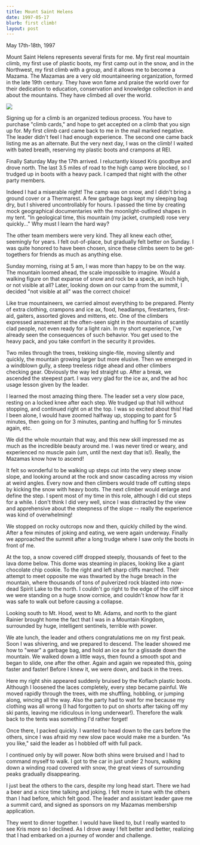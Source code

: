```yaml
---
title: Mount Saint Helens
date: 1997-05-17
blurb: first climb!
layout: post
---
```


May 17th-18th, 1997

Mount Saint Helens represents several firsts for me. My first real
mountain climb, my first use of plastic boots, my first camp out in
the snow, and in the Northwest, my first climb with a group, and it
allows me to become a Mazama. The Mazamas are a very old
mountaineering organization, formed in the late 19th century. They
have won fame and praise the world over for their dedication to
education, conservation and knowledge collection in and about the
mountains. They have climbed all over the world.


![](images/articles/trips/1997/summitcert.jpg)

Signing up for a climb is an organized tedious process. You have to
purchase "climb cards," and hope to get accepted on a climb that you
sign up for. My first climb card came back to me in the mail marked
negative. The leader didn't feel I had enough experience. The second
one came back listing me as an alternate. But the very next day, I was
on the climb! I waited with bated breath, reserving my plastic boots
and crampons at REI.

Finally Saturday May the 17th arrived. I reluctantly kissed Kris
goodbye and drove north. The last 3.5 miles of road to the high camp
were blocked, so I trudged up in boots with a heavy pack. I camped
that night with the other party members.

Indeed I had a miserable night! The camp was on snow, and I didn't
bring a ground cover or a Thermarest. A few garbage bags kept my
sleeping bag dry, but I shivered uncontrollably for hours. I passed
the time by creating mock geographical documentaries with the
moonlight-outlined shapes in my tent. "In geological time, this
mountain (my jacket, crumpled) rose very quickly..." Why must I learn
the hard way?

The other team members were very kind. They all knew each other,
seemingly for years. I felt out-of-place, but gradually felt better on
Sunday. I was quite honored to have been chosen, since these climbs
seem to be get-togethers for friends as much as anything else.

Sunday morning, rising at 5 am, I was more than happy to be on the
way. The mountain loomed ahead, the scale impossible to imagine. Would
a walking figure on that expanse of snow and rock be a speck, an inch
high, or not visible at all? Later, looking down on our camp from the
summit, I decided "not visible at all" was the correct choice!

Like true mountaineers, we carried almost everything to be
prepared. Plenty of extra clothing, crampons and ice ax, food,
headlamps, firestarters, first-aid, gaiters, assorted gloves and
mittens, etc. One of the climbers expressed amazement at the
often-seen sight in the mountains of scantily clad people, not even
ready for a light rain. In my short experience, I've already seen the
consequences of such behavior. You get used to the heavy pack, and you
take comfort in the security it provides.

Two miles through the trees, trekking single-file, moving silently and
quickly, the mountain growing larger but more elusive. Then we emerged
in a windblown gully, a steep treeless ridge ahead and other climbers
checking gear. Obviously the way led straight up.  After a break, we
ascended the steepest part. I was very glad for the ice ax, and the
ad hoc usage lesson given by the leader.

I learned the most amazing thing there. The leader set a very slow
pace, resting on a locked knee after each step. We trudged up that
hill without stopping, and continued right on at the top. I was so
excited about this! Had I been alone, I would have zoomed halfway up,
stopping to pant for 5 minutes, then going on for 3 minutes, panting
and huffing for 5 minutes again, etc.

We did the whole mountain that way, and this new skill impressed me as
much as the incredible beauty around me. I was never tired or weary,
and experienced no muscle pain (um, until the next day that
is!). Really, the Mazamas know how to ascend!

It felt so wonderful to be walking up steps cut into the very steep
snow slope, and looking around at the rock and snow cascading across
my vision at weird angles. Every now and then climbers would trade off
cutting steps by kicking the snow with heavy boots. The next climber
would enlarge and define the step. I spent most of my time in this
role, although I did cut steps for a while. I don't think I did very
well, since I was distracted by the view and apprehensive about the
steepness of the slope -- really the experience was kind of
overwhelming!

We stopped on rocky outcrops now and then, quickly chilled by the
wind. After a few minutes of joking and eating, we were again
underway. Finally we approached the summit after a long trudge where I
saw only the boots in front of me.

At the top, a snow covered cliff dropped steeply, thousands of feet to
the lava dome below. This dome was steaming in places, looking like a
giant chocolate chip cookie. To the right and left sharp cliffs
marched. Their attempt to meet opposite me was thwarted by the huge
breach in the mountain, where thousands of tons of pulverized rock
blasted into now-dead Spirit Lake to the north. I couldn't go right to
the edge of the cliff since we were standing on a huge snow cornice,
and couldn't know how far it was safe to walk out before causing a
collapse.

Looking south to Mt. Hood, west to Mt. Adams, and north to the giant
Rainier brought home the fact that I was in a Mountain Kingdom,
surrounded by huge, intelligent sentinels, terrible with power.

We ate lunch, the leader and others congratulations me on my first
peak. Soon I was shivering, and we prepared to descend. The leader
showed me how to "wear" a garbage bag, and hold an ice ax for a
glissade down the mountain. We walked down a little ways, then found a
smooth spot and began to slide, one after the other. Again and again
we repeated this, going faster and faster! Before I knew it, we were
down, and back in the trees.

Here my right shin appeared suddenly bruised by the Koflach plastic
boots. Although I loosened the laces completely, every step became
painful. We moved rapidly through the trees, with me shuffling,
hobbling, or jumping along, wincing all the way. Also the party had to
wait for me because my clothing was all wrong (I had forgotten to put
on shorts after taking off my ski pants, leaving me ridiculous in long
underwear!). Therefore the walk back to the tents was something I'd
rather forget!

Once there, I packed quickly. I wanted to head down to the cars before
the others, since I was afraid my new slow pace would make me a
burden. "As you like," said the leader as I hobbled off with full
pack.

I continued only by will power. Now both shins were bruised and I had
to command myself to walk. I got to the car in just under 2 hours,
walking down a winding road covered with snow, the great views of
surrounding peaks gradually disappearing.

I just beat the others to the cars, despite my long head start. There
we had a beer and a nice time talking and joking. I felt more in tune
with the others than I had before, which felt good. The leader and
assistant leader gave me a summit card, and signed as sponsors on my
Mazamas membership application.

They went to dinner together. I would have liked to, but I really
wanted to see Kris more so I declined. As I drove away I felt better
and better, realizing that I had embarked on a journey of wonder and
challenge.


